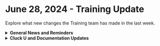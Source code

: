# June 28, 2024 - Training Update

Explore what new changes the Training team has made in the last week.

<details>

<summary><strong>General News and Reminders</strong></summary>

* **Game Tip of the Week:** This week's Game tip is easy! Steam is having its Summer Sale! So it's time to go through your massive wishlist, buy a ton of new games for your backlog, feel that sweet dopamine hit, and then never play them.&#x20;
* **SHOUT OUT** to Andy, Greg, Maurice, Nikolas, Linda, James, Brian, Kyle, Alexander, Chris, Jeremy, Noah (With a PERFECT SCORE), Ben, Maksim, David, Kenny, John, Micheal Blea, Michael Priest, Mendy, Austin, Hayley, Codie, Laura, Nicholas, Daniel, Sam, Joseph,  Preston, and Tom for successfully taking the [foundations-certification.md](../../../cluck-university/rewst-foundations/foundations-certification.md "mention") Exam, and collecting your prestigious **Certified Rewster** badge in Discord. &#x20;
* Join us in our [Cluck-U Discord channel](https://discord.com/channels/936789089703845988/1121465945295167588) if you have any questions, comments, or concerns!

</details>

<details>

<summary><strong>Cluck U and Documentation Updates</strong></summary>

**What's New at Cluck University?**

* The List of Reminders:
  * We'd love to get your feedback on our Training and Documentation! [Please fill out this form to let us know how we can improve](https://app.sli.do/event/m8C3AjPUnuDgpkVDmPsQL3)!
  * You can make training and documentation requests at [https://rewst.canny.io/](https://rewst.canny.io/)
  * Rewst 200 videos for [201 - 203 are available here](../../../cluck-university/clean-automation/)!
  * [Sign up for the Office Hours](https://calendly.com/cluck-u/office-hours?) and the[ ROC AMA](https://calendly.com/cluck-u/roc-ama) to work through any questions you have during and after training!

**New & Updated Pages:**

* [june-14-2024-the-one-trick-that-boosts-your-screen-share-experience-in-teams-by-10x.md](../../roc-open-mics/2024-roc-open-mics/june-14-2024-the-one-trick-that-boosts-your-screen-share-experience-in-teams-by-10x.md "mention") page added
* [june-21-2024-post-flow-glow.md](../../roc-open-mics/2024-roc-open-mics/june-21-2024-post-flow-glow.md "mention") page added
* [custom-integrations](../../../documentation/integrations/other/custom-integrations/ "mention") section added and [custom-integrations-v2.md](../../../documentation/integrations/custom-integrations/custom-integrations-v2.md "mention") page added&#x20;

</details>

